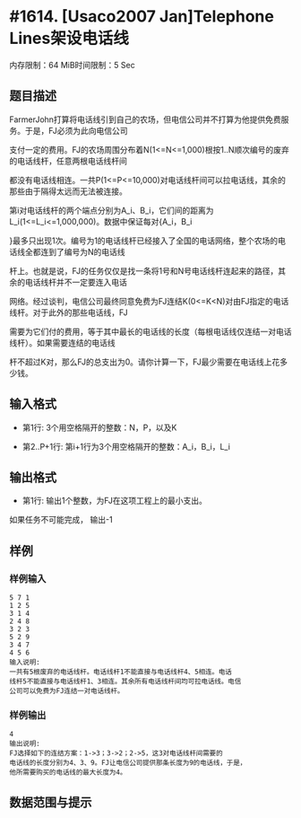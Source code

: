 # #1614. [Usaco2007 Jan]Telephone Lines架设电话线

内存限制：64 MiB时间限制：5 Sec

## 题目描述

FarmerJohn打算将电话线引到自己的农场，但电信公司并不打算为他提供免费服务。于是，FJ必须为此向电信公司

支付一定的费用。FJ的农场周围分布着N(1<=N<=1,000)根按1..N顺次编号的废弃的电话线杆，任意两根电话线杆间

都没有电话线相连。一共P(1<=P<=10,000)对电话线杆间可以拉电话线，其余的那些由于隔得太远而无法被连接。

第i对电话线杆的两个端点分别为A_i、B_i，它们间的距离为L_i(1<=L_i<=1,000,000)。数据中保证每对{A_i，B_i

}最多只出现1次。编号为1的电话线杆已经接入了全国的电话网络，整个农场的电话线全都连到了编号为N的电话线

杆上。也就是说，FJ的任务仅仅是找一条将1号和N号电话线杆连起来的路径，其余的电话线杆并不一定要连入电话

网络。经过谈判，电信公司最终同意免费为FJ连结K(0<=K<N)对由FJ指定的电话线杆。对于此外的那些电话线，FJ

需要为它们付的费用，等于其中最长的电话线的长度（每根电话线仅连结一对电话线杆）。如果需要连结的电话线

杆不超过K对，那么FJ的总支出为0。请你计算一下，FJ最少需要在电话线上花多少钱。

## 输入格式

* 第1行: 3个用空格隔开的整数：N，P，以及K

* 第2..P+1行: 第i+1行为3个用空格隔开的整数：A_i，B_i，L_i

## 输出格式

* 第1行: 输出1个整数，为FJ在这项工程上的最小支出。

如果任务不可能完成， 输出-1

## 样例

### 样例输入

    
    5 7 1
    1 2 5
    3 1 4
    2 4 8
    3 2 3
    5 2 9
    3 4 7
    4 5 6
    输入说明:
    一共有5根废弃的电话线杆。电话线杆1不能直接与电话线杆4、5相连。电话
    线杆5不能直接与电话线杆1、3相连。其余所有电话线杆间均可拉电话线。电信
    公司可以免费为FJ连结一对电话线杆。
    

### 样例输出

    
    4
    输出说明:
    FJ选择如下的连结方案：1->3；3->2；2->5，这3对电话线杆间需要的
    电话线的长度分别为4、3、9。FJ让电信公司提供那条长度为9的电话线，于是，
    他所需要购买的电话线的最大长度为4。
    

## 数据范围与提示
